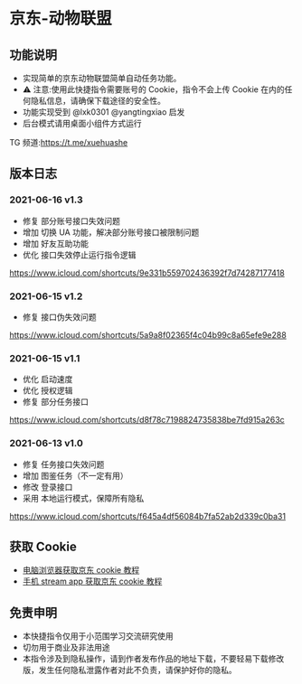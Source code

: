# 京东-动物联盟

## 功能说明

- 实现简单的京东动物联盟简单自动任务功能。
- ⚠️ 注意:使用此快捷指令需要账号的 Cookie，指令不会上传 Cookie 在内的任何隐私信息，请确保下载途径的安全性。
- 功能实现受到 @lxk0301 @yangtingxiao 启发
- 后台模式请用桌面小组件方式运行

TG 频道:https://t.me/xuehuashe

## 版本日志

### 2021-06-16 v1.3

- 修复 部分账号接口失效问题
- 增加 切换 UA 功能，解决部分账号接口被限制问题
- 增加 好友互助功能
- 优化 接口失效停止运行指令逻辑

https://www.icloud.com/shortcuts/9e331b559702436392f7d74287177418

### 2021-06-15 v1.2

- 修复 接口伪失效问题

https://www.icloud.com/shortcuts/5a9a8f02365f4c04b99c8a65efe9e288

### 2021-06-15 v1.1

- 优化 启动速度
- 优化 授权逻辑
- 修复 部分任务接口

https://www.icloud.com/shortcuts/d8f78c7198824735838be7fd915a263c

### 2021-06-13 v1.0

- 修复 任务接口失效问题
- 增加 图鉴任务（不一定有用）
- 修改 登录接口
- 采用 本地运行模式，保障所有隐私

https://www.icloud.com/shortcuts/f645a4df56084b7fa52ab2d339c0ba31

## 获取 Cookie

- [电脑浏览器获取京东 cookie 教程](https://github.com/leecobaby/shortcuts/blob/master/DOC/GetJdCookie1.md)
- [手机 stream app 获取京东 cookie 教程](https://github.com/leecobaby/shortcuts/blob/master/DOC/GetJdCookie2.md)

## 免责申明

- 本快捷指令仅用于小范围学习交流研究使用
- 切勿用于商业及非法用途
- 本指令涉及到隐私操作，请到作者发布作品的地址下载，不要轻易下载修改版，发生任何隐私泄露作者对此不负责，请保护好你的隐私。
